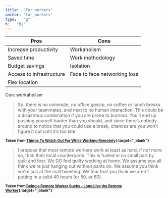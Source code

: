 ```yaml
---
title:  "For workers"
anchor: "for_workers"
type:   "g"
h:   "h2"
---
```


<div class="table-responsive">
<table class="table table-bordered table-hover">
    <thead>
        <tr>
            <th class="col-md-6">Pros</th>
            <th class="col-md-6">Cons</th> 
        </tr>
    </thead>
    <tbody>
        <tr>
            <td>
                Increase productivity
            </td>
            <td>
                Workaholism
            </td>
        </tr>    
        <tr>
            <td>
                Saved time
            </td>
            <td>
                Work methodology
            </td>
        </tr>
        <tr>
            <td>
                Budget savings
            </td>
            <td>
                Isolation
            </td>
        </tr>
        <tr>
            <td>
                Access to infrastructure
            </td>
            <td>
                Face to face networking loss
            </td>
        </tr>
        <tr>
            <td>
                Flex location
            </td>
            <td>
            </td>
        </tr>                
    </tbody>
</table>
</div>


Con: workaholism

> So, there is no commute, no office gossip, no coffee or lunch breaks with your teammates, and next to no human interaction. 
This could be a disastrous combination if you are prone to burnout. You’ll end up pushing yourself harder than you should, and 
since there’s nobody around to notice that you could use a break, chances are you won’t figure it out until it’s too late.

<sup>**Taken from [Things To Watch Out For While Working Remotely](http://www.toptal.com/remote/remote-work-burnout-a-cautionary-tale){:target="_blank"}**</sup>

> I propose that most remote workers work at least as hard, if not more so, than their local counterparts. 
This is fueled in no small part by guilt and fear. We DO feel guilty working at home. 
We assume you all think we're just hanging out without pants on. 
We assume you think we're just at the mall tweeting. We fear that you think we aren't putting in a solid 40 hours (or 50, or 60).

<sup>**Taken from [Being a Remote Worker Sucks - Long Live the Remote Worker](http://www.hanselman.com/blog/BeingARemoteWorkerSucksLongLiveTheRemoteWorker.aspx){:target="_blank"}**</sup>
